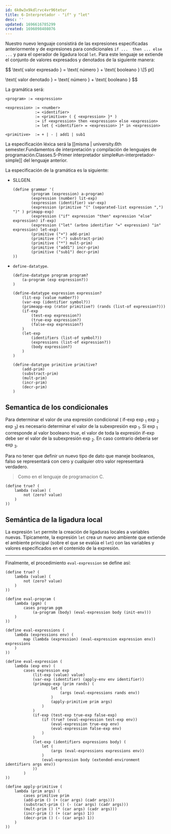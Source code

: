 ```yaml
---
id: 6k0w3x9kdlrvc4vr96tetur
title: 6-Interpretador - "if" y "let"
desc: ''
updated: 1696616785299
created: 1696098408076
---
```


Nuestro nuevo lenguaje consistirá de las expresiones especificadas anteriormente y de expresiones para condicionales `if ...  then ... else ...` y para el operador de ligadura local `let`. Para este lenguaje se extiende el conjunto de valores expresados y denotados de la siguiente manera:

$$
\text{ valor expresado } = \text{ número } + \text{ booleano } \\[5 pt]

\text{ valor denotado } = \text{ número } + \text{ booleano }
$$

La gramática será:

```
<program> := <expression>

<expression> := <number>
             := <identifier>
             := <primitive> ( { <expression> }* )
             := if <expression> then <expression> else <expression>
             := let { <identifier> = <expression> }* in <expression>

<primitive>  := + | - | add1 | sub1
```

La especificación léxica será la [[misma | university.6th semester.Fundamentos de interpretación y compilación de lenguajes de programación.Classes.5-Primer interpretador simple#un-interpretador-simple]] del lenguaje anterior.

La especificación de la gramática es la siguiente:

- SLLGEN.

	```RKT
	(define grammar '(
			(program (expression) a-program)
			(expression (number) lit-exp)
			(expression (identifier) var-exp)
			(expression (primitive "(" (separated-list expression ",") ")" ) primapp-exp)
			(expression ("if" expression "then" expression "else" expression) if-exp)
			(expression ("let" (arbno identifier "=" expression) "in" expression) let-exp)
			(primitive ("+") add-prim)
			(primitive ("-") substract-prim)
			(primitive ("*") mult-prim)
			(primitive ("add1") incr-prim)
			(primitive ("sub1") decr-prim)
	))
	```

- `define-datatype`.

	```RKT
	(define-datatype program program?
		(a-program (exp expression?))
	)

	(define-datatype expression expression?
		(lit-exp (value number?))
		(var-exp (identifier symbol?))
		(primeapp-exp (rator primitive?) (rands (list-of expression?)))
		(if-exp
			(test-exp expression?)
			(true-exp expression?)
			(false-exp expression?)
		)
		(let-exp
			(identifiers (list-of symbol?))
			(expressions (list-of expression?))
			(body expression?)
		)
	)

	(define-datatype primitive primitive?
		(add-prim)
		(substract-prim)
		(mult-prim)
		(incr-prim)
		(decr-prim)
	)
	```

## Semantica de los condicionales

Para determinar el valor de una expresión condicional ($\text{ if-exp } \text{ exp }_1 \text{ exp }_2 \text{ exp }_3$) es necesario determinar el valor de la subexpresión $\text{ exp }_1$. Si $\text{ exp }_1$ corresponde al valor booleano $true$, el valor de toda la expresión if-exp debe ser el valor de la subexpresión $\text{ exp }_2$. En caso contrario deberia ser $\text{ exp }_3$.

Para no tener que definir un nuevo tipo de dato que maneje booleanos, falso se representará con cero y cualquier otro valor representará verdadero.

> Como en el lenguaje de programacion C.

```RKT
(define true? (
	lambda (value) (
		not (zero? value)
	)
))
```

## Semántica de la ligadura local

La expresión `let` permite la creación de ligaduras locales a variables nuevas. Tı́picamente, la expresión `let` crea un nuevo ambiente que extiende el ambiente principal (sobre el que se evalúa el `let`) con las variables y valores especificados en el contenido de la expresión.

---

Finalmente, el procedimiento `eval-expression` se define ası́:

```RKT
(define true? (
	lambda (value) (
		not (zero? value)
	)
))

(define eval-program (
	lambda (pgm) (
		cases program pgm
			(a-program (body) (eval-expression body (init-env)))
	)
))

(define eval-expressions (
	lambda (expressions env) (
		map (lambda (expression) (eval-expression expression env)) expressions
	)
))

(define eval-expression (
	lambda (exp env) (
		cases expression exp
			(lit-exp (value) value)
			(var-exp (identifier) (apply-env env identifier))
			(primapp-exp (prim rands) (
					let (
						(args (eval-expressions rands env))
					)
					(apply-primitive prim args)
				)
			)
			(if-exp (test-exp true-exp false-exp)
				(if (true? (eval-expression test-exp env))
					(eval-expression true-exp env)
					(eval-expression false-exp env)
				)
			)
			(let-exp (identifiers expressions body) (
				let (
					(args (eval-expressions expressions env))
				)
				(eval-expression body (extended-environment identifiers args env))
			))
		)
))

(define apply-primitive (
	lambda (prim args) (
		cases primitive prim
		(add-prim () (+ (car args) (cadr args)))
		(substract-prim () (- (car args) (cadr args)))
		(mult-prim () (* (car args) (cadr args)))
		(incr-prim () (+ (car args) 1))
		(decr-prim () (- (car args) 1))
	)
))
```
